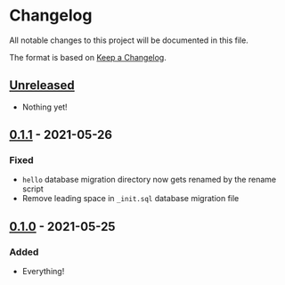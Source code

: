 # Changelog

All notable changes to this project will be documented in this file.

The format is based on [Keep a
Changelog](https://keepachangelog.com/en/1.0.0/).

## [Unreleased]

- Nothing yet!

## [0.1.1] - 2021-05-26

### Fixed

- `hello` database migration directory now gets renamed by the rename script
- Remove leading space in `_init.sql` database migration file

## [0.1.0] - 2021-05-25

### Added

- Everything!

[Unreleased]: https://github.com/oleksandra-holovina/docker-play-example/compare/0.1.1...HEAD
[0.1.1]: https://github.com/oleksandra-holovina/docker-play-example/compare/0.1.0...0.1.1
[0.1.0]: https://github.com/oleksandra-holovina/docker-play-example/releases/tag/0.1.0
